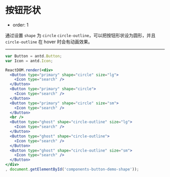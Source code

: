 # 按钮形状

- order: 1

通过设置 `shape` 为 `circle` `circle-outline`，可以把按钮形状设为圆形，并且 `circle-outline` 在 hover 时会有动画效果。

---

````jsx
var Button = antd.Button;
var Icon = antd.Icon;

ReactDOM.render(<div>
  <Button type="primary" shape="circle" size="lg">
    <Icon type="search" />
  </Button>
  <Button type="primary" shape="circle">
    <Icon type="search" />
  </Button>
  <Button type="primary" shape="circle" size="sm">
    <Icon type="search" />
  </Button>
  <br />
  <Button type="ghost" shape="circle-outline" size="lg">
    <Icon type="search" />
  </Button>
  <Button type="ghost" shape="circle-outline">
    <Icon type="search" />
  </Button>
  <Button type="ghost" shape="circle-outline" size="sm">
    <Icon type="search" />
  </Button>
</div>
, document.getElementById('components-button-demo-shape'));
````

<style>
#components-button-demo-shape .ant-btn {
  margin-right: 8px;
  margin-bottom: 12px;
}
</style>
